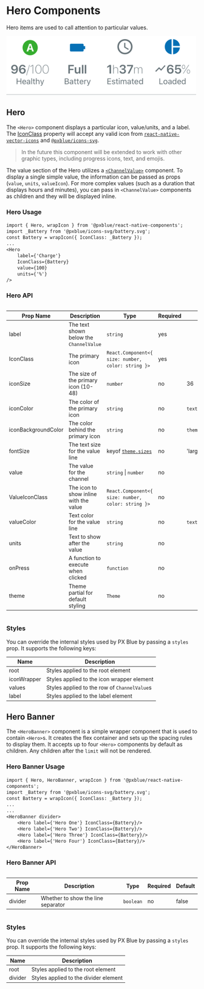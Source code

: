 # Hero Components

Hero items are used to call attention to particular values.

<img width="500" alt="Hero Banner with heroes" src="./images/hero.png">

## Hero

The `<Hero>` component displays a particular icon, value/units, and a label. The [IconClass](./IconWrapper.md) property will accept any valid icon from [`react-native-vector-icons`](https://www.npmjs.com/package/react-native-vector-icons) and [`@pxblue/icons-svg`](https://www.npmjs.com/package/@pxblue/icons-svg).

> In the future this component will be extended to work with other graphic types, including progress icons, text, and emojis.

The value section of the Hero utilizes a [`<ChannelValue>`](./ChannelValue.md) component. To display a single simple value, the information can be passed as props (`value`, `units`, `valueIcon`). For more complex values (such as a duration that displays hours and minutes), you can pass in `<ChannelValue>` components as children and they will be displayed inline.

### Hero Usage

```tsx
import { Hero, wrapIcon } from '@pxblue/react-native-components';
import _Battery from '@pxblue/icons-svg/battery.svg';
const Battery = wrapIcon({ IconClass: _Battery });
...
<Hero
    label={'Charge'}
    IconClass={Battery}
    value={100}
    units={'%'}
/>
```

### Hero API

<div style="overflow: auto">

| Prop Name           | Description                             | Type                                               | Required | Default                |
| ------------------- | --------------------------------------- | -------------------------------------------------- | -------- | ---------------------- |
| label               | The text shown below the `ChannelValue` | `string`                                           | yes      |                        |
| IconClass           | The primary icon                        | `React.Component<{ size: number, color: string }>` | yes      |                        |
| iconSize            | The size of the primary icon (10-48)    | `number`                                           | no       | 36                     |
| iconColor           | The color of the primary icon           | `string`                                           | no       | `text`                 |
| iconBackgroundColor | The color behind the primary icon       | `string`                                           | no       | `theme.colors.surface` |
| fontSize            | The text size for the value line        | keyof [`theme.sizes`](./Theme.md)                  | no       | 'large'                |
| value               | The value for the channel               | `string` \| `number`                               | no       |                        |
| ValueIconClass      | The icon to show inline with the value  | `React.Component<{ size: number, color: string }>` | no       |                        |
| valueColor          | Text color for the value line           | `string`                                           | no       | `text`                 |
| units               | Text to show after the value            | `string`                                           | no       |                        |
| onPress             | A function to execute when clicked      | `function`                                         | no       |                        |
| theme               | Theme partial for default styling       | `Theme`                                            | no       |                        |

</div>

### Styles

You can override the internal styles used by PX Blue by passing a `styles` prop. It supports the following keys:

| Name        | Description                                  |
| ----------- | -------------------------------------------- |
| root        | Styles applied to the root element           |
| iconWrapper | Styles applied to the icon wrapper element   |
| values      | Styles applied to the row of `ChannelValue`s |
| label       | Styles applied to the label element          |


## Hero Banner

The `<HeroBanner>` component is a simple wrapper component that is used to contain `<Hero>`s. It creates the flex container and sets up the spacing rules to display them. It accepts up to four `<Hero>` components by default as children. Any children after the `limit` will not be rendered.

### Hero Banner Usage

```tsx
import { Hero, HeroBanner, wrapIcon } from '@pxblue/react-native-components';
import _Battery from '@pxblue/icons-svg/battery.svg';
const Battery = wrapIcon({ IconClass: _Battery });
...
...
<HeroBanner divider>
    <Hero label={'Hero One'} IconClass={Battery}/>
    <Hero label={'Hero Two'} IconClass={Battery}/>
    <Hero label={'Hero Three'} IconClass={Battery}/>
    <Hero label={'Hero Four'} IconClass={Battery}/>
</HeroBanner>
```

### Hero Banner API

<div style="overflow: auto">

| Prop Name | Description                        | Type      | Required | Default |
| --------- | ---------------------------------- | --------- | -------- | ------- |
| divider   | Whether to show the line separator | `boolean` | no       | false   |

</div>

### Styles

You can override the internal styles used by PX Blue by passing a `styles` prop. It supports the following keys:

| Name        | Description                                  |
| ----------- | -------------------------------------------- |
| root        | Styles applied to the root element           |
| divider     | Styles applied to the divider element        |
